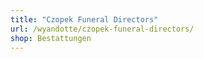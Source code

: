```yaml
---
title: "Czopek Funeral Directors"
url: /wyandotte/czopek-funeral-directors/
shop: Bestattungen
---
```

